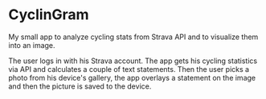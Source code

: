 # CyclinGram
My small app to analyze cycling stats from Strava API and to visualize them into an image.

The user logs in with his Strava account. The app gets his cycling statistics via API and calculates a couple of text statements.
Then the user picks a photo from his device's gallery, the app overlays a statement on the image and then the picture is saved to the device.
